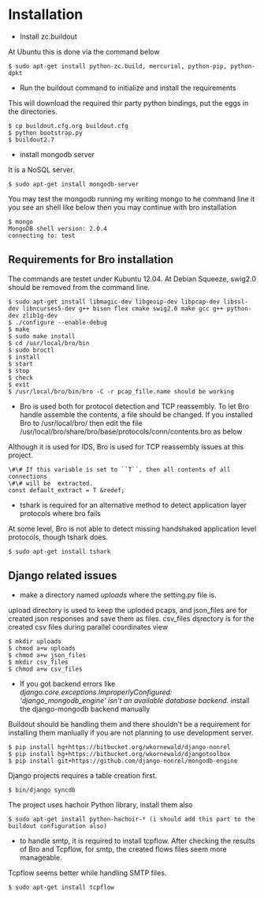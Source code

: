 Installation
============

* Install zc.buildout


At Ubuntu this is done via the command below

	$ sudo apt-get install python-zc.build, mercurial, python-pip, python-dpkt

* Run the buildout command to initialize and install the requirements

This will download the required thir party python bindings, put the eggs in the directories.

	$ cp buildout.cfg.org buildout.cfg
	$ python bootstrap.py
	$ buildout2.7

* install mongodb server

It is a NoSQL server.

	$ sudo apt-get install mongodb-server

You may test the mongodb running my writing mongo to he command line
it you see an shell like below then you may continue with bro installation

	$ mongo
	MongoDB shell version: 2.0.4
	connecting to: test

Requirements for Bro installation
---------------------------------

The commands are testet under Kubuntu 12.04. At Debian Squeeze, swig2.0 should be removed from the command line.

	$ sudo apt-get install libmagic-dev libgeoip-dev libpcap-dev libssl-dev libncurses5-dev g++ bison flex cmake swig2.0 make gcc g++ python-dev zlib1g-dev
	$ ./configure --enable-debug
	$ make
	$ sudo make install
	$ cd /usr/local/bro/bin
	$ sudo broctl
	$ install
	$ start
	$ stop
	$ check
	$ exit
	$ /usr/local/bro/bin/bro -C -r pcap_fille.name should be working


* Bro is used both for protocol detection and TCP reassembly. To let Bro handle assemble the contents, a file should be changed. If you installed Bro to /usr/local/bro/ then edit the file /usr/local/bro/share/bro/base/protocols/conn/contents.bro as below

Although it is used for IDS, Bro is used for TCP reassembly issues at this project.

	\#\# If this variable is set to ``T``, then all contents of all connections  
	\#\# will be  extracted.  
	const default_extract = T &redef;  

* tshark is required for an alternative method to detect application layer protocols where bro fails

At some level, Bro is not able to detect missing handshaked application level protocols, though tshark does.

	$ sudo apt-get install tshark  


Django related issues
---------------------

* make a directory named *uploads* where the setting.py file is.

upload directory is used to keep the uploded pcaps, and json\_files are for created json responses and save them as files. csv\_files dşrectory is for the created csv files during parallel coordinates view

	$ mkdir uploads  
	$ chmod a+w uploads  
	$ chmod a+w json_files
    $ mkdir csv_files
    $ chmod a+w csv_files	

* If you got backend errors like *django.core.exceptions.ImproperlyConfigured: 'django_mongodb_engine' isn't an available database backend.*
install the django-mongodb backend manually

Buildout should be handling them and there shouldn't be a requirement for installing them manlually if you are not planning to use development server.

	$ pip install hg+https://bitbucket.org/wkornewald/django-nonrel  
	$ pip install hg+https://bitbucket.org/wkornewald/djangotoolbox  
	$ pip install git+https://github.com/django-nonrel/mongodb-engine  


Django projects requires a table creation first.

	$ bin/django syncdb  


The project uses hachoir Python library, install them also

	$ sudo apt-get install python-hachoir-* (i should add this part to the buildout configuration also)  


* to handle smtp, it is required to install tcpflow. After checking the results of Bro and Tcpflow, for smtp, the created flows files seem more manageable.

Tcpflow seems better while handling SMTP files.


	$ sudo apt-get install tcpflow  


